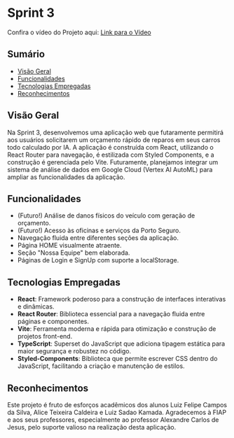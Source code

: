 # Sprint 3

Confira o vídeo do Projeto aqui: [Link para o Vídeo](https://youtu.be/j04An_uHJBY)

## Sumário

- [Visão Geral](#visão-geral)
- [Funcionalidades](#funcionalidades)
- [Tecnologias Empregadas](#tecnologias-empregadas)
- [Reconhecimentos](#reconhecimentos)

## Visão Geral

Na Sprint 3, desenvolvemos uma aplicação web que futaramente permitirá aos usuários solicitarem um orçamento rápido de reparos em seus carros todo calculado por IA. A aplicação é construída com React, utilizando o React Router para navegação, é estilizada com Styled Components, e a construção é gerenciada pelo Vite. Futuramente, planejamos integrar um sistema de análise de dados em Google Cloud (Vertex AI AutoML) para ampliar as funcionalidades da aplicação.

## Funcionalidades

- (Futuro!) Análise de danos físicos do veículo com geração de orçamento.
- (Futuro!) Acesso às oficinas e serviços da Porto Seguro.
- Navegação fluida entre diferentes seções da aplicação.
- Página HOME visualmente atraente.
- Seção "Nossa Equipe" bem elaborada.
- Páginas de Login e SignUp com suporte a localStorage.

## Tecnologias Empregadas

- **React**: Framework poderoso para a construção de interfaces interativas e dinâmicas.
- **React Router**: Biblioteca essencial para a navegação fluida entre páginas e componentes.
- **Vite**: Ferramenta moderna e rápida para otimização e construção de projetos front-end.
- **TypeScript**: Superset do JavaScript que adiciona tipagem estática para maior segurança e robustez no código.
- **Styled-Components**: Biblioteca que permite escrever CSS dentro do JavaScript, facilitando a criação e manutenção de estilos.

## Reconhecimentos

Este projeto é fruto de esforços acadêmicos dos alunos Luiz Felipe Campos da Silva, Alice Teixeira Caldeira e Luiz Sadao Kamada. Agradecemos à FIAP e aos seus professores, especialmente ao professor Alexandre Carlos de Jesus, pelo suporte valioso na realização desta aplicação.
